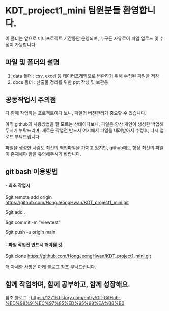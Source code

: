 # KDT_project1_mini 팀원분들 환영합니다.
이 폴더는 앞으로 미니프로젝트 기간동안 운영되며, 누구든 자유로이 파일 업로드 및 수정이 가능합니다.

## 파일 및 폴더의 설명
1. data 폴더 : csv, excel 등 데이터프레임으로 변환하기 위해 수집된 파일을 저장
2. docs 폴더 : 산출물 정리를 위한 ppt 작성 및 보관용

## 공동작업시 주의점
다 함께 작업하는 프로젝트이다 보니, 파일의 버전관리가 중요할 수 있습니다.

아직 github의 사용방법을 잘 모르는 상태이다보니, 파일은 항상 개인이 생성한 백업해 두시기 부탁드리며, 새로운 작업전 반드시 여기에서 파일을 내려받아서 수정후, 다시 업로드 부탁드립니다.

파일을 생성한 사람도 최신의 백업파일을 가지고 있지만, github에도 항상 최신의 파일이 존재해야 함을 유의해주시기 바랍니다.

## git bash 이용방법
#### - 최초 작업시
$git remote add origin https://github.com/HongJeongHwan/KDT_project1_mini.git

$git add . 

$git commit -m "viewtest" 

$git push -u origin main


#### - 파일 작업전 반드시 해야될 것.
$git clone https://github.com/HongJeongHwan/KDT_project1_mini.git


더 자세한 사항은 아래 블로그 참조 부탁드립니다.

## 함께 작업하며, 함께 공부하고, 함께 성장해요.

참조 블로그 : https://12716.tistory.com/entry/Git-GitHub-%ED%98%91%EC%97%85%ED%95%98%EA%B8%B0
